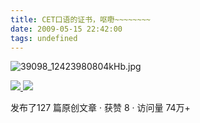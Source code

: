 ```yaml
---
title: CET口语的证书，呕嘢~~~~~~~~
date: 2009-05-15 22:42:00
tags: undefined
---
```

![39098_12423980804kHb.jpg](attachment/200905/15/39098_12423980804kHb.jpg)



[ ![](https://profile.csdnimg.cn/5/2/5/3_cuipengfei1)
![](https://g.csdnimg.cn/static/user-reg-year/1x/11.png)
](https://blog.csdn.net/cuipengfei1)



发布了127 篇原创文章  ·  获赞 8  ·  访问量 74万+

